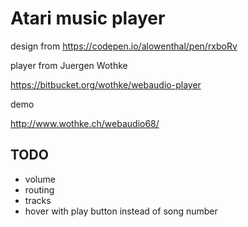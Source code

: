 # Atari music player

design from https://codepen.io/alowenthal/pen/rxboRv

player from Juergen Wothke

https://bitbucket.org/wothke/webaudio-player

demo

http://www.wothke.ch/webaudio68/



## TODO
- volume
- routing
- tracks
- hover with play button instead of song number
